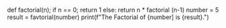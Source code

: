 def factorial(n);
	if n == 0;
		return 1
	else:
		return n * factorial (n-1)
number = 5
result = favtorial(number)
print(f"The Factorial of {number] is {result}.")
